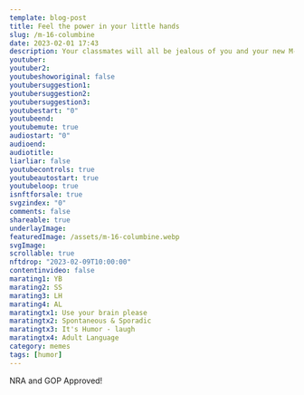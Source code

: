 ```yaml
---
template: blog-post
title: Feel the power in your little hands
slug: /m-16-columbine
date: 2023-02-01 17:43
description: Your classmates will all be jealous of you and your new M-16 Columbine!
youtuber: 
youtuber2: 
youtubeshoworiginal: false
youtubersuggestion1:
youtubersuggestion2:
youtubersuggestion3:
youtubestart: "0"
youtubeend: 
youtubemute: true
audiostart: "0"
audioend: 
audiotitle: 
liarliar: false
youtubecontrols: true
youtubeautostart: true
youtubeloop: true
isnftforsale: true
svgzindex: "0"
comments: false
shareable: true
underlayImage: 
featuredImage: /assets/m-16-columbine.webp
svgImage:
scrollable: true
nftdrop: "2023-02-09T10:00:00"
contentinvideo: false
marating1: YB
marating2: SS
marating3: LH
marating4: AL
maratingtx1: Use your brain please
maratingtx2: Spontaneous & Sporadic
maratingtx3: It's Humor - laugh
maratingtx4: Adult Language
category: memes
tags: [humor]
---
```

NRA and GOP Approved!






<!-- https://youtu.be/VgdB9QYKeyM -->

<!-- XjuLZwlDxh8 -->